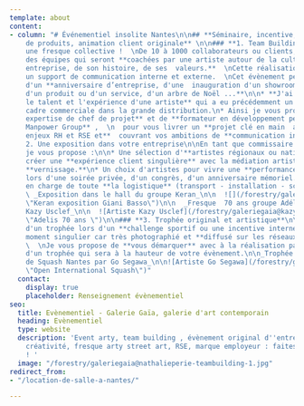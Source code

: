 ```yaml
---
template: about
content:
- column: "# Événementiel insolite Nantes\n\n## **Séminaire, incentive, lancement
    de produits, animation client originale** \n\n### **1. Team Building artistique**\n\n**Créer
    une fresque collective !  \nDe 10 à 1000 collaborateurs ou clients,**  fédérez
    des équipes qui seront **coachées par une artiste autour de la culture de votre
    entreprise, de son histoire, de ses  valeurs.**  \nCette réalisation deviendra
    un support de communication interne et externe.  \nCet évènement peut être l'occasion
    d'un **anniversaire d’entreprise, d'une  inauguration d'un showroom, du lancement
    d'un produit ou d'un service, d'un arbre de Noël ...**\n\n* **J'ai sélectionné
    le talent et l'expérience d'une artiste** qui a eu précédemment un parcours comme
    cadre commerciale dans la grande distribution.\n* Ainsi je vous propose **mon
    expertise de chef de projet** et de **formateur en développement personnel pour
    Manpower Group** ,  \n  pour vous livrer un **projet clé en main  associant les
    enjeux RH et RSE et**  couvrant vos ambitions de **communication interne et externe.**\n\n![](/forestry/galeriegaia@nathalieperie-teambuilding.jpg)\n\n![](/forestry/galeriegaia@nathalieperie-fresqueRSE.jpg)\n\n###
    2. Une exposition dans votre entreprise\n\nEn tant que commissaire d'exposition
    je vous propose :\n\n* Une sélection d'**artistes régionaux ou nationaux**  pour
    créer une **expérience client singulière** avec la médiation artistique lors du
    **vernissage.**\n* Un choix d'artistes pour vivre une **performance en live**
    lors d'une soirée privée, d'un congrès, d'un anniversaire mémoriel.\n* La prise
    en charge de toute **la logistique** (transport - installation - scénographie).\n\n
    \ _Exposition dans le hall du groupe Keran_\n\n  ![](/forestry/galeriegaia@keran@basso.jpg
    \"Keran exposition Giani Basso\")\n\n  _Fresque  70 ans groupe Adélis - Artiste
    Kazy Usclef_\n\n  ![Artiste Kazy Usclef](/forestry/galeriegaia@kazy-adelis.JPG
    \"Adelis 70 ans \")\n\n### **3. Trophée original et artistique**\n\nLa remise
    d'un trophée lors d'un **challenge sportif ou une incentive interne** est  un
    moment singulier car très photographié et **diffusé sur les réseaux sociaux.**
    \  \nJe vous propose de **vous démarquer** avec à la réalisation par un artiste
    d'un trophée qui sera à la hauteur de votre évènement.\n\n_Trophée de l'Open International
    de Squash Nantes par Go Segawa_\n\n![Artiste Go Segawa](/forestry/galeriegaia@opensquash2018.jpg
    \"Open International Squash\")"
  contact:
    display: true
    placeholder: Renseignement évènementiel
seo:
  title: Evènementiel - Galerie Gaïa, galerie d'art contemporain
  heading: Evènementiel
  type: website
  description: 'Event arty, team building , évènement original d''entreprise, esprit
    créativité, fresque arty street art, RSE, marque employeur : faites appel à nous
    ! '
  image: "/forestry/galeriegaia@nathalieperie-teambuilding-1.jpg"
redirect_from:
- "/location-de-salle-a-nantes/"

---
```

